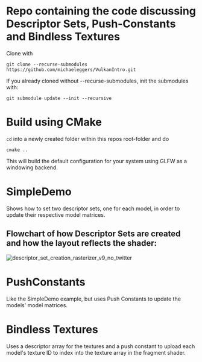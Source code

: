# Repo containing the code discussing Descriptor Sets, Push-Constants and Bindless Textures


Clone with
```
git clone --recurse-submodules https://github.com/michaeleggers/VulkanIntro.git
```

If you already cloned without --recurse-submodules, init the submodules with:
```
git submodule update --init --recursive
```

# Build using CMake

```cd``` into a newly created folder within this repos root-folder and do
```
cmake ..
```

This will build the default configuration for your system using GLFW as a windowing backend.

# SimpleDemo
Shows how to set two descriptor sets, one for each model, in order to update their respective model matrices.
## Flowchart of how Descriptor Sets are created and how the layout reflects the shader:

![descriptor_set_creation_rasterizer_v9_no_twitter](https://github.com/michaeleggers/VulkanIntro/assets/11651836/2bac0135-c8f1-4549-800a-d46d9738b7be)

# PushConstants

Like the SimpleDemo example, but uses Push Constants to update the models' model matrices.

# Bindless Textures

Uses a descriptor array for the textures and a push constant to upload each model's texture ID to
index into the texture array in the fragment shader.

